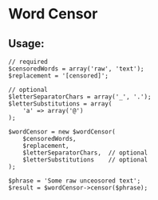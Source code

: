 # Word Censor
             
## Usage:

    // required
    $censoredWords = array('raw', 'text');
    $replacement = '[censored]';
    
    // optional 
    $letterSeparatorChars = array('_', '.');
    $letterSubstitutions = array(
        'a' => array('@')
    );

    $wordCensor = new $wordCensor(
        $censoredWords,
        $replacement,
        $letterSeparatorChars,  // optional
        $letterSubstitutions    // optional
    );
    
    $phrase = 'Some raw unceosored text';
    $result = $wordCensor->censor($phrase);
